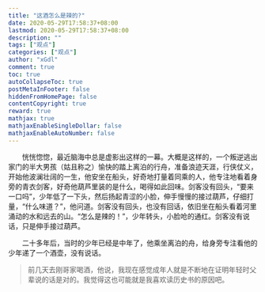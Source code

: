 ```yaml
---
title: "这酒怎么是辣的?"
date: 2020-05-29T17:58:37+08:00
lastmod: 2020-05-29T17:58:37+08:00
description: ""
tags: ["观点"]
categories: ["观点"]
author: "xGdl"
comment: true
toc: true
autoCollapseToc: true
postMetaInFooter: false
hiddenFromHomePage: false
contentCopyright: true
reward: true
mathjax: true
mathjaxEnableSingleDollar: false
mathjaxEnableAutoNumber: false
---
```


&emsp;&emsp;恍恍惚惚，最近脑海中总是虚影出这样的一幕。大概是这样的，一个叛逆逃出家门的半大男孩（姑且称之）愉快的踏上离泊的行舟，准备浪迹天涯，行侠仗义，开始他波澜壮阔的一生，他安坐在船头，好奇地打量着同乘的人，他专注地看着身旁的青衣剑客，好奇他葫芦里装的是什么，喝得如此回味。剑客没有回头，“要来一口吗”，少年低了一下头，然后扬起青涩的小脸，伸手慢慢的接过葫芦，仔细打量，“什么味道？”，他问道。剑客没有回头，也没有回话，依旧坐在船头看着河里涌动的水和远去的山。“怎么是辣的！”，少年转头，小脸呛的通红。剑客没有说话，只是伸手接过葫芦。

&emsp;&emsp;二十多年后，当时的少年已经是中年了，他乘坐离泊的舟，给身旁专注看他的少年递了一个酒壶，没有说话。

>前几天去刚哥家喝酒，他说，我现在感觉成年人就是不断地在证明年轻时父辈说的话是对的。我觉得这也可能就是我喜欢读历史书的原因吧。